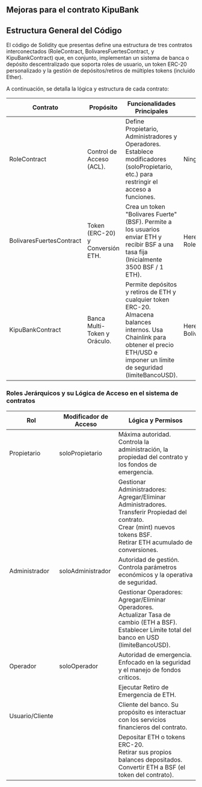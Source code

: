 ## Mejoras para el contrato KipuBank

## Estructura General del Código

El código de Solidity que presentas define una estructura de tres contratos interconectados (RoleContract, BolivaresFuertesContract, y KipuBankContract) que, en conjunto, implementan un sistema de banca o depósito descentralizado que soporta roles de usuario, un token ERC-20 personalizado y la gestión de depósitos/retiros de múltiples tokens (incluido Ether).

A continuación, se detalla la lógica y estructura de cada contrato:


| **Contrato**             | **Propósito**                    | **Funcionalidades Principales**                                                                                                                                                          | **Herencia**                        |
|--------------------------|----------------------------------|------------------------------------------------------------------------------------------------------------------------------------------------------------------------------------------|-------------------------------------|
| RoleContract             | Control de Acceso (ACL).         | Define Propietario, Administradores y Operadores. Establece modificadores (soloPropietario, etc.) para restringir el acceso a funciones.                                                 | Ninguna                             |
| BolivaresFuertesContract | Token (ERC-20) y Conversión ETH. | Crea un token "Bolivares Fuerte" (BSF). Permite a los usuarios enviar ETH y recibir BSF a una tasa fija (Inicialmente 3500 BSF / 1 ETH).                                                 | Hereda de ERC20 y RoleContract.     |
| KipuBankContract         | Banca Multi-Token y Oráculo.     | Permite depósitos y retiros de ETH y cualquier token ERC-20. Almacena balances internos. Usa Chainlink para obtener el precio ETH/USD e imponer un límite de seguridad (limiteBancoUSD). | Hereda de BolivaresFuertesContract. |


### Roles Jerárquicos y su Lógica de Acceso en el sistema de contratos

| **Rol**         | **Modificador de Acceso** | **Lógica y Permisos**                                                                                                                                                           |
|-----------------|---------------------------|---------------------------------------------------------------------------------------------------------------------------------------------------------------------------------|
| Propietario     | soloPropietario           | Máxima autoridad. Controla la administración, la propiedad del contrato y los fondos de emergencia.                                                                             |
|                 |                           | Gestionar Administradores: Agregar/Eliminar Administradores.<br>Transferir Propiedad del contrato.<br>Crear (mint) nuevos tokens BSF.<br>Retirar ETH acumulado de conversiones. |
| Administrador   | soloAdministrador         | Autoridad de gestión. Controla parámetros económicos y la operativa de seguridad.                                                                                               |
|                 |                           | Gestionar Operadores: Agregar/Eliminar Operadores.<br>Actualizar Tasa de cambio (ETH a BSF).<br>Establecer Límite total del banco en USD (limiteBancoUSD).                      |
| Operador        | soloOperador              | Autoridad de emergencia. Enfocado en la seguridad y el manejo de fondos críticos.                                                                                               |
|                 |                           | Ejecutar Retiro de Emergencia de ETH.                                                                                                                                           |
| Usuario/Cliente |                           | Cliente del banco. Su propósito es interactuar con los servicios financieros del contrato.                                                                                      |
|                 |                           | Depositar ETH o tokens ERC-20.<br>Retirar sus propios balances depositados.<br>Convertir ETH a BSF (el token del contrato).                                                     |
